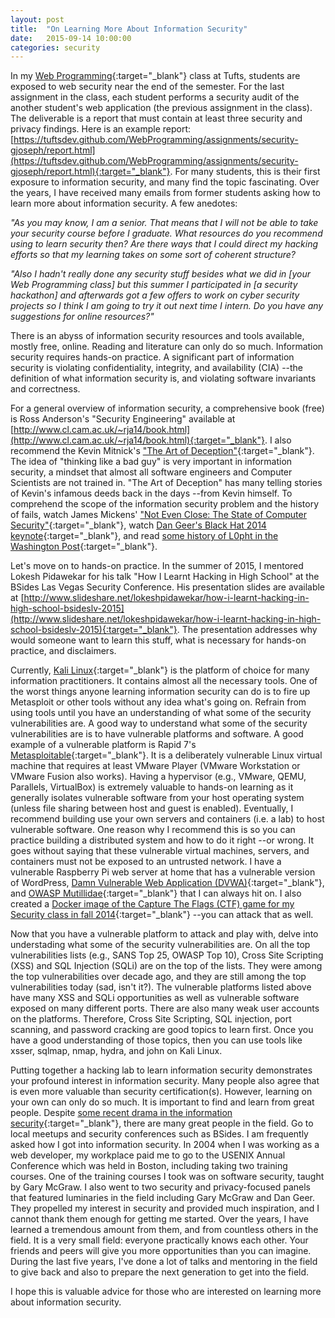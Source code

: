```yaml
---
layout: post
title:  "On Learning More About Information Security"
date:   2015-09-14 10:00:00
categories: security
---
```


In my [Web Programming](http://www.cs.tufts.edu/comp/20/){:target="_blank"} class at Tufts, students are exposed to web security near the end of the semester.  For the last assignment in the class, each student performs a security audit of the another student's web application (the previous assignment in the class).  The deliverable is a report that must contain at least three security and privacy findings.  Here is an example report: [https://tuftsdev.github.com/WebProgramming/assignments/security-gjoseph/report.html](https://tuftsdev.github.com/WebProgramming/assignments/security-gjoseph/report.html){:target="_blank"}.  For many students, this is their first exposure to information security, and many find the topic fascinating.  Over the years, I have received many emails from former students asking how to learn more about information security.  A few anedotes:

_"As you may know, I am a senior. That means that I will not be able to take your security course before I graduate. What resources do you recommend using to learn security then? Are there ways that I could direct my hacking efforts so that my learning takes on some sort of coherent structure?_

_"Also I hadn't really done any security stuff besides what we did in [your Web Programming class] but this summer I participated in [a security hackathon] and afterwards got a few offers to work on cyber security projects so I think I am going to try it out next time I intern. Do you have any suggestions for online resources?"_

There is an abyss of information security resources and tools available, mostly free, online.  Reading and literature can only do so much.  Information security requires hands-on practice.  A significant part of information security is violating confidentiality, integrity, and availability (CIA) --the definition of what information security is, and violating software invariants and correctness.

For a general overview of information security, a comprehensive book (free) is Ross Anderson's "Security Engineering" available at [http://www.cl.cam.ac.uk/~rja14/book.html](http://www.cl.cam.ac.uk/~rja14/book.html){:target="_blank"}.  I also recommend the Kevin Mitnick's ["The Art of Deception"](http://www.amazon.com/The-Art-Deception-Controlling-Security/dp/076454280X/){:target="_blank"}.  The idea of "thinking like a bad guy" is very important in information security, a mindset that almost all software engineers and Computer Scientists are not trained in.  "The Art of Deception" has many telling stories of Kevin's infamous deeds back in the days --from Kevin himself.  To comprehend the scope of the information security problem and the history of fails, watch James Mickens' ["Not Even Close: The State of Computer Security"](https://vimeo.com/135347162){:target="_blank"}, watch [Dan Geer's Black Hat 2014 keynote](https://www.youtube.com/watch?v=nT-TGvYOBpI){:target="_blank"}, and read [some history of L0pht in the Washington Post](http://www.washingtonpost.com/sf/business/2015/06/22/net-of-insecurity-part-3/){:target="_blank"}.

Let's move on to hands-on practice.  In the summer of 2015, I mentored Lokesh Pidawekar for his talk "How I Learnt Hacking in High School" at the BSides Las Vegas Security Conference.  His presentation slides are available at [http://www.slideshare.net/lokeshpidawekar/how-i-learnt-hacking-in-high-school-bsideslv-2015](http://www.slideshare.net/lokeshpidawekar/how-i-learnt-hacking-in-high-school-bsideslv-2015){:target="_blank"}.  The presentation addresses why would someone want to learn this stuff, what is necessary for hands-on practice, and disclaimers.

Currently, [Kali Linux](https://www.kali.org/){:target="_blank"} is the platform of choice for many information practitioners.  It contains almost all the necessary tools.  One of the worst things anyone learning information security can do is to fire up Metasploit or other tools without any idea what's going on.  Refrain from using tools until you have an understanding of what some of the security vulnerabilities are.  A good way to understand what some of the security vulnerabilities are is to have vulnerable platforms and software.  A good example of a vulnerable platform is Rapid 7's [Metasploitable](http://sourceforge.net/projects/metasploitable/){:target="_blank"}.  It is a deliberately vulnerable Linux virtual machine that requires at least VMware Player (VMware Workstation or VMware Fusion also works).  Having a hypervisor (e.g., VMware, QEMU, Parallels, VirtualBox) is extremely valuable to hands-on learning as it generally isolates vulnerable software from your host operating system (unless file sharing between host and guest is enabled).  Eventually, I recommend building use your own servers and containers (i.e. a lab) to host vulnerable software.  One reason why I recommend this is so you can practice building a distributed system and how to do it right --or wrong.  It goes without saying that these vulnerable virtual machines, servers, and containers must not be exposed to an untrusted network.  I have a vulnerable Raspberry Pi web server at home that has a vulnerable version of WordPress, [Damn Vulnerable Web Application (DVWA)](http://www.dvwa.co.uk/){:target="_blank"}, and [OWASP Mutillidae](http://sourceforge.net/projects/mutillidae/){:target="_blank"} that I can always hit on.  I also created a [Docker image of the Capture The Flags (CTF) game for my Security class in fall 2014](https://hub.docker.com/r/mchow01/tufts-ctf-fall2014/){:target="_blank"} --you can attack that as well.

Now that you have a vulnerable platform to attack and play with, delve into understading what some of the security vulnerabilities are.  On all the top vulnerabilities lists (e.g., SANS Top 25, OWASP Top 10), Cross Site Scripting (XSS) and SQL Injection (SQLi) are on the top of the lists.  They were among the top vulnerabilities over decade ago, and they are still among the top vulnerabilities today (sad, isn't it?).  The vulnerable platforms listed above have many XSS and SQLi opportunities as well as vulnerable software exposed on many different ports.  There are also many weak user accounts on the platforms.  Therefore, Cross Site Scripting, SQL injection, port scanning, and password cracking are good topics to learn first.  Once you have a good understanding of those topics, then you can use tools like xsser, sqlmap, nmap, hydra, and john on Kali Linux.

Putting together a hacking lab to learn information security demonstrates your profound interest in information security.  Many people also agree that is even more valuable than security certification(s).  However, learning on your own can only do so much.  It is important to find and learn from great people.  Despite [some recent drama in the information security](http://blog.erratasec.com/2015/09/whats-that-drama.html){:target="_blank"}, there are many great people in the field.  Go to local meetups and security conferences such as BSides.  I am frequently asked how I got into information security.  In 2004 when I was working as a web developer, my workplace paid me to go to the USENIX Annual Conference which was held in Boston, including taking two training courses.  One of the training courses I took was on software security, taught by Gary McGraw.  I also went to two security and privacy-focused panels that featured luminaries in the field including Gary McGraw and Dan Geer.  They propelled my interest in security and provided much inspiration, and I cannot thank them enough for getting me started.  Over the years, I have learned a tremendous amount from them, and from countless others in the field.  It is a very small field: everyone practically knows each other.  Your friends and peers will give you more opportunities than you can imagine.  During the last five years, I've done a lot of talks and mentoring in the field to give back and also to prepare the next generation to get into the field.

I hope this is valuable advice for those who are interested on learning more about information security.